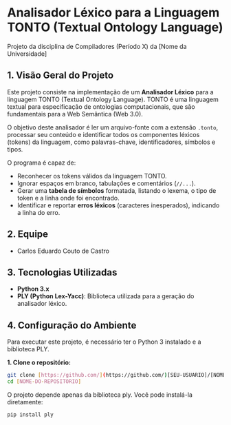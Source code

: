 # Analisador Léxico para a Linguagem TONTO (Textual Ontology Language)

Projeto da disciplina de Compiladores (Período X) da [Nome da Universidade]

## 1. Visão Geral do Projeto

Este projeto consiste na implementação de um **Analisador Léxico** para a linguagem TONTO (Textual Ontology Language). TONTO é uma linguagem textual para especificação de ontologias computacionais, que são fundamentais para a Web Semântica (Web 3.0).

O objetivo deste analisador é ler um arquivo-fonte com a extensão `.tonto`, processar seu conteúdo e identificar todos os componentes léxicos (tokens) da linguagem, como palavras-chave, identificadores, símbolos e tipos.

O programa é capaz de:
* Reconhecer os tokens válidos da linguagem TONTO.
* Ignorar espaços em branco, tabulações e comentários (`//...`).
* Gerar uma **tabela de símbolos** formatada, listando o lexema, o tipo de token e a linha onde foi encontrado.
* Identificar e reportar **erros léxicos** (caracteres inesperados), indicando a linha do erro.

## 2. Equipe

* Carlos Eduardo Couto de Castro

## 3. Tecnologias Utilizadas

* **Python 3.x**
* **PLY (Python Lex-Yacc)**: Biblioteca utilizada para a geração do analisador léxico.

## 4. Configuração do Ambiente

Para executar este projeto, é necessário ter o Python 3 instalado e a biblioteca PLY.

**1. Clone o repositório:**
```bash
git clone [https://github.com/](https://github.com/)[SEU-USUARIO]/[NOME-DO-REPOSITORIO].git
cd [NOME-DO-REPOSITORIO]
```

O projeto depende apenas da biblioteca ply. Você pode instalá-la diretamente:
```bash
pip install ply
```
